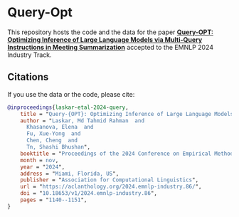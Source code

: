 # Query-Opt

This repository hosts the code and the data for the paper **[Query-OPT: Optimizing Inference of Large Language Models via Multi-Query Instructions in Meeting Summarization](https://aclanthology.org/2024.emnlp-industry.86/)** accepted to the EMNLP 2024 Industry Track.

## Citations

If you use the data or the code, please cite:

```bibtex
@inproceedings{laskar-etal-2024-query,
    title = "Query-{OPT}: Optimizing Inference of Large Language Models via Multi-Query Instructions in Meeting Summarization",
    author = "Laskar, Md Tahmid Rahman  and
      Khasanova, Elena  and
      Fu, Xue-Yong  and
      Chen, Cheng  and
      Tn, Shashi Bhushan",
    booktitle = "Proceedings of the 2024 Conference on Empirical Methods in Natural Language Processing: Industry Track",
    month = nov,
    year = "2024",
    address = "Miami, Florida, US",
    publisher = "Association for Computational Linguistics",
    url = "https://aclanthology.org/2024.emnlp-industry.86/",
    doi = "10.18653/v1/2024.emnlp-industry.86",
    pages = "1140--1151",
}

